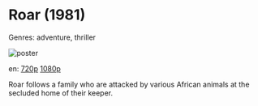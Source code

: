 # Roar (1981)

Genres: adventure, thriller

![poster](http://image.tmdb.org/t/p/w500/3v5T5ahdzSg8EzPddprTaEeAmrM.jpg)

en:
  [720p](magnet:?xt=urn:btih:CECB3B8E0B83F8F040244A7C0CF597F3D97597DF&tr=udp://glotorrents.pw:6969/announce&tr=udp://tracker.opentrackr.org:1337/announce&tr=udp://torrent.gresille.org:80/announce&tr=udp://tracker.openbittorrent.com:80&tr=udp://tracker.coppersurfer.tk:6969&tr=udp://tracker.leechers-paradise.org:6969&tr=udp://p4p.arenabg.ch:1337&tr=udp://tracker.internetwarriors.net:1337)
  [1080p](magnet:?xt=urn:btih:D83AFE5F091527ABA93068F3EC8AD0EF5862CEB9&tr=udp://glotorrents.pw:6969/announce&tr=udp://tracker.opentrackr.org:1337/announce&tr=udp://torrent.gresille.org:80/announce&tr=udp://tracker.openbittorrent.com:80&tr=udp://tracker.coppersurfer.tk:6969&tr=udp://tracker.leechers-paradise.org:6969&tr=udp://p4p.arenabg.ch:1337&tr=udp://tracker.internetwarriors.net:1337)
  


Roar follows a family who are attacked by various African animals at the secluded home of their keeper.